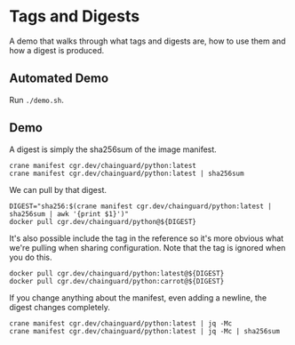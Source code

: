 # Tags and Digests

A demo that walks through what tags and digests are, how to use them and how a
digest is produced.

## Automated Demo

Run `./demo.sh`.

## Demo

A digest is simply the sha256sum of the image manifest.

```
crane manifest cgr.dev/chainguard/python:latest
crane manifest cgr.dev/chainguard/python:latest | sha256sum
```

We can pull by that digest.

```
DIGEST="sha256:$(crane manifest cgr.dev/chainguard/python:latest | sha256sum | awk '{print $1}')"
docker pull cgr.dev/chainguard/python@${DIGEST}
```

It's also possible include the tag in the reference so it's more obvious what
we're pulling when sharing configuration. Note that the tag is ignored when you
do this.

```
docker pull cgr.dev/chainguard/python:latest@${DIGEST}
docker pull cgr.dev/chainguard/python:carrot@${DIGEST}
```

If you change anything about the manifest, even adding a newline, the digest
changes completely.

```
crane manifest cgr.dev/chainguard/python:latest | jq -Mc
crane manifest cgr.dev/chainguard/python:latest | jq -Mc | sha256sum
```
